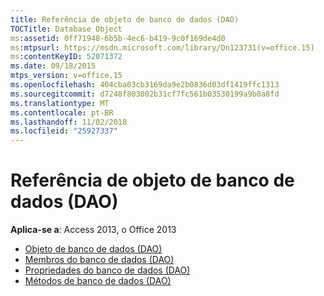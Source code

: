 ```yaml
---
title: Referência de objeto de banco de dados (DAO)
TOCTitle: Database Object
ms:assetid: 0ff71948-6b5b-4ec6-b419-9c0f169de4d0
ms:mtpsurl: https://msdn.microsoft.com/library/Dn123731(v=office.15)
ms:contentKeyID: 52071372
ms.date: 09/18/2015
mtps_version: v=office.15
ms.openlocfilehash: 404cba03cb3169da9e2b0836d03df1419ffc1313
ms.sourcegitcommit: d7248f803002b31cf7fc561b03530199a9b0a8fd
ms.translationtype: MT
ms.contentlocale: pt-BR
ms.lasthandoff: 11/02/2018
ms.locfileid: "25927337"
---
```

# <a name="database-object-reference-dao"></a>Referência de objeto de banco de dados (DAO)

**Aplica-se a**: Access 2013, o Office 2013

- [Objeto de banco de dados (DAO)](database-object-dao.md)
- [Membros do banco de dados (DAO)](database-members-dao.md)
- [Propriedades do banco de dados (DAO)](database-properties-dao.md)
- [Métodos de banco de dados (DAO)](database-methods-dao.md)

